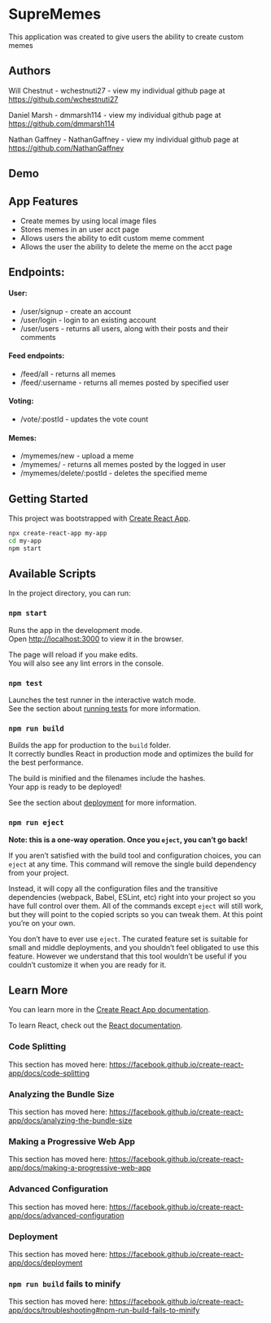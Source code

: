 # SupreMemes 

This application was created to give users the ability to create custom memes

## Authors
Will Chestnut - wchestnuti27 - view my individual github page at https://github.com/wchestnuti27

Daniel Marsh - dmmarsh114 - view my individual github page at https://github.com/dmmarsh114

Nathan Gaffney - NathanGaffney - view my individual github page at https://github.com/NathanGaffney

## Demo











## App Features
* Create memes by using local image files
* Stores memes in an user acct page
* Allows users the ability to edit custom meme comment
* Allows the user the ability to delete the meme on the acct page

## Endpoints: 

#### User:
* /user/signup - create an account
* /user/login - login to an existing account
* /user/users - returns all users, along with their posts and their comments

#### Feed endpoints:
* /feed/all - returns all memes
* /feed/:username - returns all memes posted by specified user

#### Voting:
* /vote/:postId - updates the vote count

#### Memes: 
* /mymemes/new - upload a meme
* /mymemes/ - returns all memes posted by the logged in user
* /mymemes/delete/:postId - deletes the specified meme

## Getting Started

This project was bootstrapped with [Create React App](https://github.com/facebook/create-react-app).

```sh
npx create-react-app my-app
cd my-app
npm start
```

## Available Scripts

In the project directory, you can run:

### `npm start`

Runs the app in the development mode.<br />
Open [http://localhost:3000](http://localhost:3000) to view it in the browser.

The page will reload if you make edits.<br />
You will also see any lint errors in the console.

### `npm test`

Launches the test runner in the interactive watch mode.<br />
See the section about [running tests](https://facebook.github.io/create-react-app/docs/running-tests) for more information.

### `npm run build`

Builds the app for production to the `build` folder.<br />
It correctly bundles React in production mode and optimizes the build for the best performance.

The build is minified and the filenames include the hashes.<br />
Your app is ready to be deployed!

See the section about [deployment](https://facebook.github.io/create-react-app/docs/deployment) for more information.

### `npm run eject`

**Note: this is a one-way operation. Once you `eject`, you can’t go back!**

If you aren’t satisfied with the build tool and configuration choices, you can `eject` at any time. This command will remove the single build dependency from your project.

Instead, it will copy all the configuration files and the transitive dependencies (webpack, Babel, ESLint, etc) right into your project so you have full control over them. All of the commands except `eject` will still work, but they will point to the copied scripts so you can tweak them. At this point you’re on your own.

You don’t have to ever use `eject`. The curated feature set is suitable for small and middle deployments, and you shouldn’t feel obligated to use this feature. However we understand that this tool wouldn’t be useful if you couldn’t customize it when you are ready for it.

## Learn More

You can learn more in the [Create React App documentation](https://facebook.github.io/create-react-app/docs/getting-started).

To learn React, check out the [React documentation](https://reactjs.org/).

### Code Splitting

This section has moved here: https://facebook.github.io/create-react-app/docs/code-splitting

### Analyzing the Bundle Size

This section has moved here: https://facebook.github.io/create-react-app/docs/analyzing-the-bundle-size

### Making a Progressive Web App

This section has moved here: https://facebook.github.io/create-react-app/docs/making-a-progressive-web-app

### Advanced Configuration

This section has moved here: https://facebook.github.io/create-react-app/docs/advanced-configuration

### Deployment

This section has moved here: https://facebook.github.io/create-react-app/docs/deployment

### `npm run build` fails to minify

This section has moved here: https://facebook.github.io/create-react-app/docs/troubleshooting#npm-run-build-fails-to-minify
